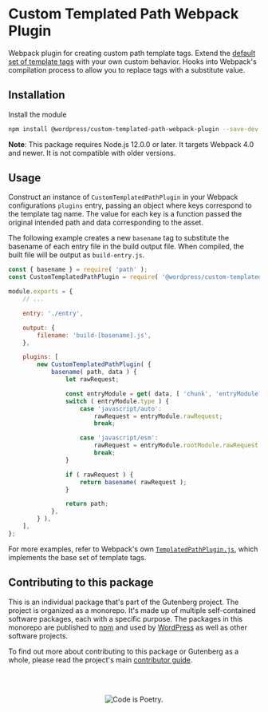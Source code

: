 # Custom Templated Path Webpack Plugin

Webpack plugin for creating custom path template tags. Extend the [default set of template tags](https://webpack.js.org/configuration/output/#output-filename) with your own custom behavior. Hooks into Webpack's compilation process to allow you to replace tags with a substitute value.

## Installation

Install the module

```bash
npm install @wordpress/custom-templated-path-webpack-plugin --save-dev
```

**Note**: This package requires Node.js 12.0.0 or later. It targets Webpack 4.0 and newer. It is not compatible with older versions.

## Usage

Construct an instance of `CustomTemplatedPathPlugin` in your Webpack configurations `plugins` entry, passing an object where keys correspond to the template tag name. The value for each key is a function passed the original intended path and data corresponding to the asset.

The following example creates a new `basename` tag to substitute the basename of each entry file in the build output file. When compiled, the built file will be output as `build-entry.js`.

```js
const { basename } = require( 'path' );
const CustomTemplatedPathPlugin = require( '@wordpress/custom-templated-path-webpack-plugin' );

module.exports = {
	// ...

	entry: './entry',

	output: {
		filename: 'build-[basename].js',
	},

	plugins: [
		new CustomTemplatedPathPlugin( {
			basename( path, data ) {
				let rawRequest;

				const entryModule = get( data, [ 'chunk', 'entryModule' ], {} );
				switch ( entryModule.type ) {
					case 'javascript/auto':
						rawRequest = entryModule.rawRequest;
						break;

					case 'javascript/esm':
						rawRequest = entryModule.rootModule.rawRequest;
						break;
				}

				if ( rawRequest ) {
					return basename( rawRequest );
				}

				return path;
			},
		} ),
	],
};
```

For more examples, refer to Webpack's own [`TemplatedPathPlugin.js`](https://github.com/webpack/webpack/blob/v4.1.1/lib/TemplatedPathPlugin.js), which implements the base set of template tags.

## Contributing to this package

This is an individual package that's part of the Gutenberg project. The project is organized as a monorepo. It's made up of multiple self-contained software packages, each with a specific purpose. The packages in this monorepo are published to [npm](https://www.npmjs.com/) and used by [WordPress](https://make.wordpress.org/core/) as well as other software projects.

To find out more about contributing to this package or Gutenberg as a whole, please read the project's main [contributor guide](https://github.com/WordPress/gutenberg/tree/HEAD/CONTRIBUTING.md).

<br /><br /><p align="center"><img src="https://s.w.org/style/images/codeispoetry.png?1" alt="Code is Poetry." /></p>